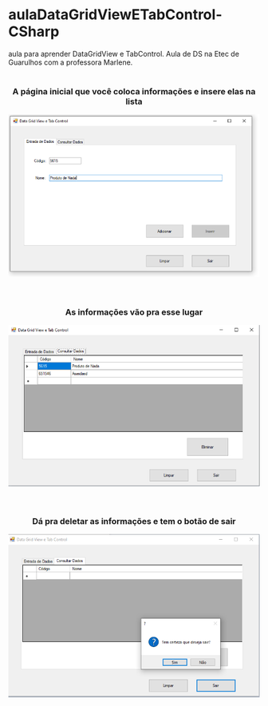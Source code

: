 # aulaDataGridViewETabControl-CSharp
aula para aprender DataGridView e TabControl. Aula de DS na Etec de Guarulhos com a professora Marlene.
<br><br>
<div align="center">
  <h3>A página inicial que você coloca informações e insere elas na lista</h3>
  <img src="ImagensGit/1.png">
</div>
<br><br>
<div align="center">
  <h3>As informações vão pra esse lugar</h3>
  <img src="ImagensGit/2.png">
</div>
<br><br>
<div align="center">
  <h3>Dá pra deletar as informações e tem o botão de sair</h3>
  <img src="ImagensGit/3.png">
</div>
